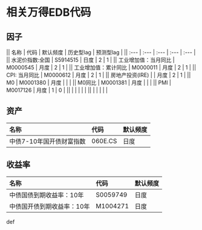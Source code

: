 # 相关万得EDB代码

## 因子

|| 名称 | 代码 | 默认频度 | 历史型lag | 预测型lag |
|| :--- | :--- | :--- | :--- | :--- |
|| 水泥价指数:全国 | S5914515 | 日度 | 2 | 1 |
|| 工业增加值：当月同比 | M0000545 | 月度 | 2 | 1 |
|| 工业增加值：累计同比 | M0000011 | 月度 | 2 | 1 |
|| CPI: 当月同比 | M0000612 | 月度 | 2 | 1 |
|| 房地产投资\(IRE\) |  | 月度 | 2 | 1 |
|| M0 | M0001380 | 月度 |  |  |
|| M0同比 | M0001381 | 月度 |  |  |
|| PMI | M0017126 | 月度 | 1 | 0 |
||  |  |  |  |  |
||  |  |  |  |  |

## 资产

| 名称 | 代码 | 默认频度 |
| :--- | :--- | :--- |
| 中债7-10年国开债财富指数 | 060E.CS | 日度 |

## 收益率

| 名称 | 代码 | 默认频度 |
| :--- | :--- | :--- |
| 中债国债到期收益率：10年 | S0059749 | 日度 |
| 中债国开债到期收益率：10年 | M1004271 | 日度 |

def

